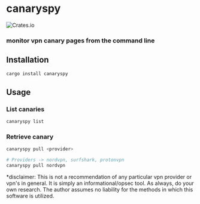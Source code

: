 # canaryspy
![Crates.io](https://img.shields.io/crates/d/canaryspy?color=white&style=plastic)
### monitor vpn canary pages from the command line

## Installation

```bash
cargo install canaryspy
```

## Usage
### List canaries
```bash
canaryspy list
```
### Retrieve canary
```bash
canaryspy pull <provider>
```
```bash
# Providers -> nordvpn, surfshark, protonvpn
canaryspy pull nordvpn
```

*disclaimer: This is not a recommendation of any particular vpn provider or vpn's in general. It is simply an informational/opsec tool. As always, do your own research. The author assumes no liability for the methods in which this software is utilized.
